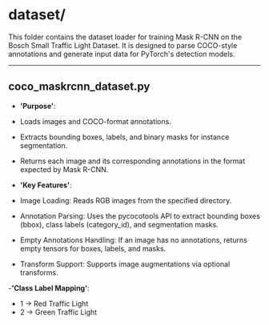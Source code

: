 # dataset/

This folder contains the dataset loader for training Mask R-CNN on the Bosch Small Traffic Light Dataset. It is designed to parse COCO-style annotations and generate input data for PyTorch's detection models.

---

## coco_maskrcnn_dataset.py
- **'Purpose'**:
- Loads images and COCO-format annotations.
- Extracts bounding boxes, labels, and binary masks for instance segmentation.
- Returns each image and its corresponding annotations in the format expected by Mask R-CNN.

- **'Key Features'**:
- Image Loading: Reads RGB images from the specified directory.
- Annotation Parsing: Uses the pycocotools API to extract bounding boxes (bbox), class labels (category_id), and segmentation masks.
- Empty Annotations Handling: If an image has no annotations, returns empty tensors for boxes, labels, and masks.
- Transform Support: Supports image augmentations via optional transforms.

-**'Class Label Mapping'**:
- 1 → Red Traffic Light
- 2 → Green Traffic Light



